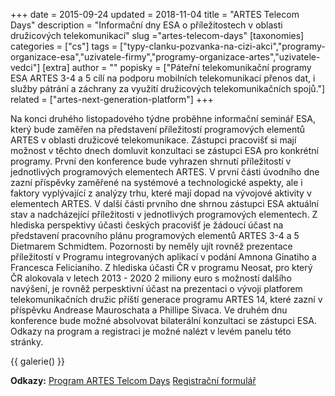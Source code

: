 +++
date = 2015-09-24
updated = 2018-11-04
title = "ARTES Telecom Days"
description = "Informační dny ESA o příležitostech v oblasti družicových telekomunikací"
slug ="artes-telecom-days"
[taxonomies]
categories = ["cs"]
tags = ["typy-clanku-pozvanka-na-cizi-akci","programy-organizace-esa","uzivatele-firmy","programy-organizace-artes","uzivatele-vedci"]
[extra]
author = ""
popisky = ["Páteřní telekomunikační programy ESA ARTES 3-4 a 5 cílí na podporu mobilních telekomunikací přenos dat, i služby pátrání a záchrany za využití družicových telekomunikačních spojů."]
related = ["artes-next-generation-platform"]
+++

Na konci druhého listopadového týdne proběhne informační seminář ESA, který bude zaměřen na představení příležitostí programových elementů ARTES v oblasti družicové telekomunikace. Zástupci pracovišť si mají možnost v těchto dnech domluvit konzultaci se zástupci ESA pro konkrétní programy. První den konference bude vyhrazen shrnutí příležitostí v jednotlivých programových elementech ARTES. V první části úvodního dne zazní příspěvky zaměřené na systémové a technologické aspekty, ale i faktory vyplývající z analýzy trhu, které mají dopad na vývojové aktivity v elementech ARTES. V další části prvního dne shrnou zástupci ESA aktuální stav a nadcházející příležitosti v jednotlivých programových elementech. Z hlediska perspektivy účasti českých pracovišť je žádoucí účast na představení pracovního plánu programových elementů ARTES 3-4 a 5 Dietmarem Schmidtem. Pozornosti by neměly ujít rovněž prezentace příležitostí v Programu integrovaných aplikací v podání Amnona Ginatiho a Francesca Felicianiho. Z hlediska účasti ČR v programu Neosat, pro který ČR alokovala v letech 2013 - 2020 2 miliony euro s možností dalšího navýšení, je rovněž perpesktivní účast na prezentaci o vývoji platforem telekomunikačních družic příští generace programu ARTES 14, které zazní v příspěvku Andrease Mauroschata a Phillipe Sivaca. Ve druhém dnu konference bude možné absolvovat bilaterální konzultaci se zástupci ESA. Odkazy na program a registraci je možné nalézt v levém panelu této stránky.

{{ galerie() }}

**Odkazy:**
[Program ARTES Telcom Days]
[Registrační formulář]

[Program ARTES Telcom Days]: http://www.congrexprojects.com/2015-events/15m62/programme
[Registrační formulář]: https://www.eiseverywhere.com/ereg/index.php?eventid
